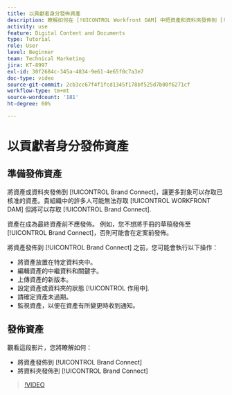 ```yaml
---
title: 以貢獻者身分發佈資產
description: 瞭解如何在 [!UICONTROL Workfront DAM] 中把資產和資料夾發佈到 [!UICONTROL Brand Connect]。
activity: use
feature: Digital Content and Documents
type: Tutorial
role: User
level: Beginner
team: Technical Marketing
jira: KT-8997
exl-id: 30f2684c-345a-4834-9e61-4e65f0c7a3e7
doc-type: video
source-git-commit: 2cb3cc67f4f1fcd1345f178bf525d7b00f6271cf
workflow-type: tm+mt
source-wordcount: '181'
ht-degree: 60%

---
```


# 以貢獻者身分發佈資產

## 準備發佈資產

將資產或資料夾發佈到 [!UICONTROL Brand Connect]，讓更多對象可以存取已核准的資產。貴組織中的許多人可能無法存取 [!UICONTROL WORKFRONT DAM] 但將可以存取 [!UICONTROL Brand Connect].

資產在成為最終資產前不應發佈。 例如，您不想將手冊的草稿發佈至 [!UICONTROL Brand Connect]，否則可能會在定案前發佈。

將資產發佈到 [!UICONTROL Brand Connect] 之前，您可能會執行以下操作：

* 將資產放置在特定資料夾中。
* 編輯資產的中繼資料和關鍵字。
* 上傳資產的新版本。
* 設定資產或資料夾的狀態 [!UICONTROL 作用中].
* 請確定資產未過期。
* 監視資產，以便在資產有所變更時收到通知。

## 發佈資產

觀看這段影片，您將瞭解如何：

* 將資產發佈到 [!UICONTROL Brand Connect]
* 將資料夾發佈到 [!UICONTROL Brand Connect]

>[!VIDEO](https://video.tv.adobe.com/v/335257/?quality=12&learn=on)
